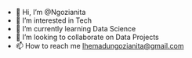 - 👋 Hi, I’m @Ngozianita
- 👀 I’m interested in Tech
- 🌱 I’m currently learning Data Science
- 💞️ I’m looking to collaborate on Data Projects
- 📫 How to reach me Ihemadungozianita@gmail.com

<!---
Ngozianita/Ngozianita is a ✨ special ✨ repository because its `README.md` (this file) appears on your GitHub profile.
You can click the Preview link to take a look at your changes.
--->

